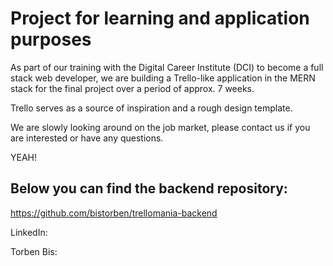 # Project for learning and application purposes

As part of our training with the Digital Career Institute (DCI) to become a full stack web developer, we are building a Trello-like application in the MERN stack for the final project over a period of approx. 7 weeks.

Trello serves as a source of inspiration and a rough design template.

We are slowly looking around on the job market, please contact us if you are interested or have any questions.

YEAH!

## Below you can find the backend repository:

https://github.com/bistorben/trellomania-backend

LinkedIn:

Torben Bis:



